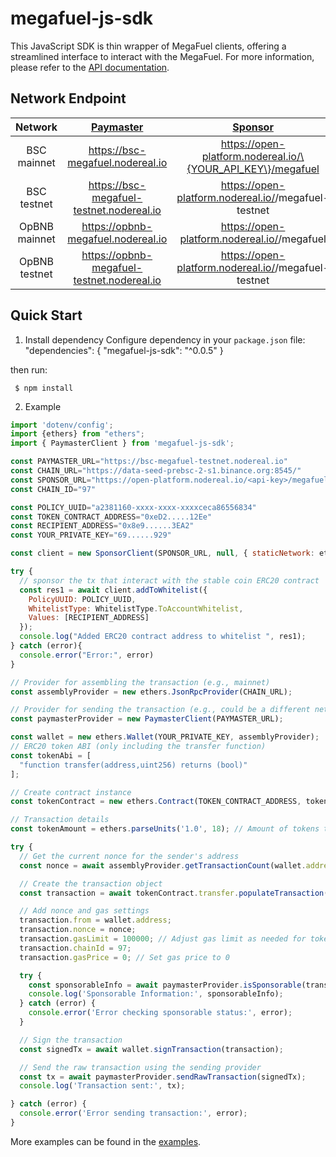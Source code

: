 # megafuel-js-sdk

This JavaScript SDK is thin wrapper of MegaFuel clients, offering a streamlined interface to interact with the MegaFuel. For more information, please refer to the [API documentation](https://docs.nodereal.io/docs/megafuel-api).

## Network Endpoint

|         Network          |        [Paymaster]( https://docs.nodereal.io/reference/pm-issponsorable)        | [Sponsor](https://docs.nodereal.io/reference/pm-addtowhitelist) |
|:------------------------:|:-------------------------------------------------------------------------------:|:---------------------------------------------------------------:|
|       BSC mainnet        |                        https://bsc-megafuel.nodereal.io                         |   https://open-platform.nodereal.io/\{YOUR_API_KEY\}/megafuel   |
|       BSC testnet        |                    https://bsc-megafuel-testnet.nodereal.io                     |  https://open-platform.nodereal.io/<api-key>/megafuel-testnet   |
|      OpBNB mainnet       |                       https://opbnb-megafuel.nodereal.io                        |      https://open-platform.nodereal.io/<api-key>/megafuel       |
|      OpBNB testnet       |                   https://opbnb-megafuel-testnet.nodereal.io                    |  https://open-platform.nodereal.io/<api-key>/megafuel-testnet   |

## Quick Start
1. Install dependency
Configure dependency in your `package.json` file:
"dependencies": {
   "megafuel-js-sdk": "^0.0.5"
}

then run:
```shell
 $ npm install
 ```

2. Example
```js
import 'dotenv/config';
import {ethers} from "ethers";
import { PaymasterClient } from 'megafuel-js-sdk';

const PAYMASTER_URL="https://bsc-megafuel-testnet.nodereal.io"
const CHAIN_URL="https://data-seed-prebsc-2-s1.binance.org:8545/"
const SPONSOR_URL="https://open-platform.nodereal.io/<api-key>/megafuel-testnet"
const CHAIN_ID="97"

const POLICY_UUID="a2381160-xxxx-xxxx-xxxxceca86556834"
const TOKEN_CONTRACT_ADDRESS="0xeD2.....12Ee"
const RECIPIENT_ADDRESS="0x8e9......3EA2"
const YOUR_PRIVATE_KEY="69......929"

const client = new SponsorClient(SPONSOR_URL, null, { staticNetwork: ethers.Network.from(Number(CHAIN_ID)) });

try {
  // sponsor the tx that interact with the stable coin ERC20 contract
  const res1 = await client.addToWhitelist({
    PolicyUUID: POLICY_UUID,
    WhitelistType: WhitelistType.ToAccountWhitelist,
    Values: [RECIPIENT_ADDRESS]
  });
  console.log("Added ERC20 contract address to whitelist ", res1);
} catch (error){
  console.error("Error:", error)
}

// Provider for assembling the transaction (e.g., mainnet)
const assemblyProvider = new ethers.JsonRpcProvider(CHAIN_URL);

// Provider for sending the transaction (e.g., could be a different network or provider)
const paymasterProvider = new PaymasterClient(PAYMASTER_URL);

const wallet = new ethers.Wallet(YOUR_PRIVATE_KEY, assemblyProvider);
// ERC20 token ABI (only including the transfer function)
const tokenAbi = [
  "function transfer(address,uint256) returns (bool)"
];

// Create contract instance
const tokenContract = new ethers.Contract(TOKEN_CONTRACT_ADDRESS, tokenAbi, wallet);

// Transaction details
const tokenAmount = ethers.parseUnits('1.0', 18); // Amount of tokens to send (adjust decimals as needed)

try {
  // Get the current nonce for the sender's address
  const nonce = await assemblyProvider.getTransactionCount(wallet.address);

  // Create the transaction object
  const transaction = await tokenContract.transfer.populateTransaction(RECIPIENT_ADDRESS, tokenAmount);

  // Add nonce and gas settings
  transaction.from = wallet.address;
  transaction.nonce = nonce;
  transaction.gasLimit = 100000; // Adjust gas limit as needed for token transfers
  transaction.chainId = 97;
  transaction.gasPrice = 0; // Set gas price to 0

  try {
    const sponsorableInfo = await paymasterProvider.isSponsorable(transaction);
    console.log('Sponsorable Information:', sponsorableInfo);
  } catch (error) {
    console.error('Error checking sponsorable status:', error);
  }

  // Sign the transaction
  const signedTx = await wallet.signTransaction(transaction);

  // Send the raw transaction using the sending provider
  const tx = await paymasterProvider.sendRawTransaction(signedTx);
  console.log('Transaction sent:', tx);

} catch (error) {
  console.error('Error sending transaction:', error);
}
```

More examples can be found in the [examples](https://github.com/node-real/megafuel-client-example).

